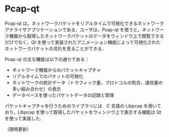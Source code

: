 # Pcap-qt
Pcap-qt は，ネットワークパケットをリアルタイムで可視化できるネットワークアナライザアプリケーションである．ユーザは，Pcap-qt を使うと，ネットワーク機器から取得したネットワークパケットのデータをウィンドウ上で閲覧できるだけでなく，Qt を使って実装されたアニメーション機能によって可視化されたネットワークパケットの流れを見ることができる．

Pcap-qt の主な機能は以下の通りである：
- ネットワーク機器からのパケットキャプチャ
- リアルタイムでのパケットの可視化
- ネットワークの統計データ（トラフィック量，プロトコルの割合，通信量の多い組み合わせ）の表示
- データベースを使ったパケットデータの記録と管理

パケットキャプチャを行うためのライブラリには　C 言語の Libpcap を用いており，Libpcap を使って取得したパケットをウィンドウ上で表示する機能は Qt を使って実装した．

（随時更新）
